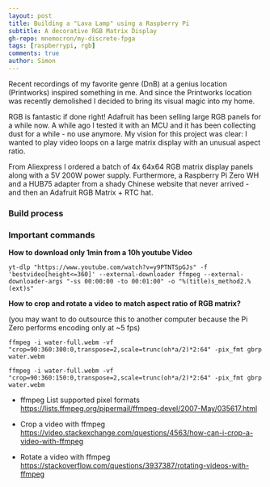 ```yaml
---
layout: post
title: Building a "Lava Lamp" using a Raspberry Pi
subtitle: A decorative RGB Matrix Display
gh-repo: mnemocron/my-discrete-fpga
tags: [raspberrypi, rgb]
comments: true
author: Simon
---
```


Recent recordings of my favorite genre (DnB) at a genius location (Printworks) inspired something in me. 
And since the Printworks location was recently demolished I decided to bring its visual magic into my home.

RGB is fantastic if done right! Adafruit has been selling large RGB panels for a while now. 
A while ago I tested it with an MCU and it has been collecting dust for a while - no use anymore.
My vision for this project was clear: I wanted to play video loops on a large matrix display with an unusual aspect ratio.

From Aliexpress I ordered a batch of 4x 64x64 RGB matrix display panels along with a 5V 200W power supply.
Furthermore, a Raspberry Pi Zero WH and a HUB75 adapter from a shady Chinese website that never arrived - and then an Adafruit RGB Matrix + RTC hat.

### Build process



### Important commands


**How to download only 1min from a 10h youtube Video**

```
yt-dlp "https://www.youtube.com/watch?v=y9PTNTSpGJs" -f 'bestvideo[height<=360]' --external-downloader ffmpeg --external-downloader-args "-ss 00:00:00 -to 00:01:00" -o "%(title)s_method2.%(ext)s"
```

**How to crop and rotate a video to match aspect ratio of RGB matrix?**

(you may want to do outsource this to another computer because the Pi Zero performs encoding only at ~5 fps)

```
ffmpeg -i water-full.webm -vf "crop=90:360:300:0,transpose=2,scale=trunc(oh*a/2)*2:64" -pix_fmt gbrp water.webm
```

```
ffmpeg -i water-full.webm -vf "crop=90:360:150:0,transpose=2,scale=trunc(oh*a/2)*2:64" -pix_fmt gbrp water.webm
```

- ffmpeg List supported pixel formats
https://lists.ffmpeg.org/pipermail/ffmpeg-devel/2007-May/035617.html

- Crop a video with ffmpeg
https://video.stackexchange.com/questions/4563/how-can-i-crop-a-video-with-ffmpeg

- Rotate a video with ffmpeg
https://stackoverflow.com/questions/3937387/rotating-videos-with-ffmpeg


